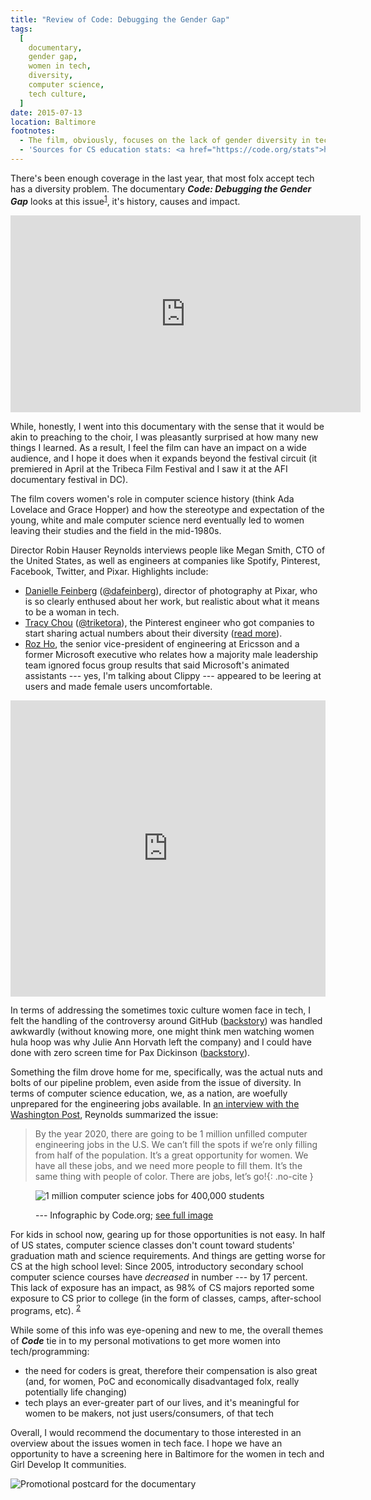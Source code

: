 ```yaml
---
title: "Review of Code: Debugging the Gender Gap"
tags:
  [
    documentary,
    gender gap,
    women in tech,
    diversity,
    computer science,
    tech culture,
  ]
date: 2015-07-13
location: Baltimore
footnotes:
  - The film, obviously, focuses on the lack of gender diversity in tech. Other diversity issues --- ethnic, socio-economic --- are discussed and some of the things that keep women out of tech --- lack of role models, toxic culture --- affect these other groups, too.
  - 'Sources for CS education stats: <a href="https://code.org/stats">https://code.org/stats</a>, <a href="http://www.computinginthecore.org/facts-resources">http://www.computinginthecore.org/facts-resources</a>, <a href="http://www.exploringcs.org/resources/cs-statistics">http://www.exploringcs.org/resources/cs-statistics</a>'
---
```


There's been enough coverage in the last year, that most folx accept tech has a diversity problem. The documentary <strong><em>Code: Debugging the Gender Gap</em></strong> looks at this issue<sup id="return-fn1"><a href="#fn1">1</a></sup>, it's history, causes and impact.

<div class="embed-container yt">
    <iframe width="560" height="315" src="https://www.youtube-nocookie.com/embed/_QcBV6-7fJg" frameborder="0" allow="accelerometer; autoplay; encrypted-media; gyroscope; picture-in-picture" allowfullscreen></iframe>
</div>

While, honestly, I went into this documentary with the sense that it would be akin to preaching to the choir, I was pleasantly surprised at how many new things I learned. As a result, I feel the film can have an impact on a wide audience, and I hope it does when it expands beyond the festival circuit (it premiered in April at the Tribeca Film Festival and I saw it at the AFI documentary festival in DC).

The film covers women's role in computer science history (think Ada Lovelace and Grace Hopper) and how the stereotype and expectation of the young, white and male computer science nerd eventually led to women leaving their studies and the field in the mid-1980s.

Director Robin Hauser Reynolds interviews people like Megan Smith, CTO of the United States, as well as engineers at companies like Spotify, Pinterest, Facebook, Twitter, and Pixar. Highlights include:

- [Danielle Feinberg](http://www.seas.harvard.edu/news-events/publications/qa/danielle-feinberg) ([@dafeinberg](https://twitter.com/dafeinberg)), director of photography at Pixar, who is so clearly enthused about her work, but realistic about what it means to be a woman in tech.
- [Tracy Chou](http://www.vogue.com/4537369/pinterest-tracy-chou-silicon-valley) ([@triketora](https://twitter.com/triketora)), the Pinterest engineer who got companies to start sharing actual numbers about their diversity ([read more](http://www.wired.com/2015/04/tracy-chou/)).
- [Roz Ho](http://www.forbes.com/2010/05/18/microsoft-jobs-computer-science-engineering-math-forbes-woman-leadership-tech.html), the senior vice-president of engineering at Ericsson and a former Microsoft executive who relates how a majority male leadership team ignored focus group results that said Microsoft's animated assistants --- yes, I'm talking about Clippy --- appeared to be leering at users and made female users uncomfortable.

<div class="embed-container giphy">
  <div style="width:100%;height:0;padding-bottom:94%;position:relative;"><iframe src="https://giphy.com/embed/13V60VgE2ED7oc" width="100%" height="100%" style="position:absolute" frameBorder="0" class="giphy-embed" allowFullScreen></iframe></div>
</div>

In terms of addressing the sometimes toxic culture women face in tech, I felt the handling of the controversy around GitHub ([backstory](http://techcrunch.com/2014/03/15/julie-ann-horvath-describes-sexism-and-intimidation-behind-her-github-exit/)) was handled awkwardly (without knowing more, one might think men watching women hula hoop was why Julie Ann Horvath left the company) and I could have done with zero screen time for Pax Dickinson ([backstory](http://valleywag.gawker.com/business-insider-ctos-is-your-new-tech-bro-nightmare-1280336916)).

Something the film drove home for me, specifically, was the actual nuts and bolts of our pipeline problem, even aside from the issue of diversity. In terms of computer science education, we, as a nation, are woefully unprepared for the engineering jobs available. In [an interview with the Washington Post](http://www.washingtonpost.com/blogs/innovations/wp/2015/05/12/11-questions-for-robin-hauser-reynolds-director-of-the-code-documentary/), Reynolds summarized the issue:

> By the year 2020, there are going to be 1 million unfilled computer engineering jobs in the U.S. We can’t fill the spots if we’re only filling from half of the population. It’s a great opportunity for women. We have all these jobs, and we need more people to fill them. It’s the same thing with people of color. There are jobs, let’s go!{: .no-cite }

<figure>

![1 million computer science jobs for 400,000 students](/assets/img/blog/2015/cs-jobs-vs-students.png)

<figcaption>--- Infographic by Code.org; <a href="https://code.org/stats">see full image</a></figcaption>

</figure>

For kids in school now, gearing up for those opportunities is not easy. In half of US states, computer science classes don't count toward students' graduation math and science requirements. And things are getting worse for CS at the high school level: Since 2005, introductory secondary school computer science courses have _decreased_ in number --- by 17 percent. This lack of exposure has an impact, as 98% of CS majors reported some exposure to CS prior to college (in the form of classes, camps, after-school programs, etc). <sup id="return-fn2"><a href="#fn2">2</a></sup>

While some of this info was eye-opening and new to me, the overall themes of <strong><em>Code</em></strong> tie in to my personal motivations to get more women into tech/programming:

- the need for coders is great, therefore their compensation is also great (and, for women, PoC and economically disadvantaged folx, really potentially life changing)
- tech plays an ever-greater part of our lives, and it's meaningful for women to be makers, not just users/consumers, of that tech

Overall, I would recommend the documentary to those interested in an overview about the issues women in tech face. I hope we have an opportunity to have a screening here in Baltimore for the women in tech and Girl Develop It communities.

![Promotional postcard for the documentary](/assets/img/blog/2015/code-doc-2015.jpg)
